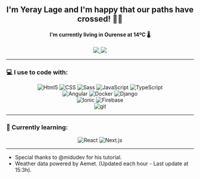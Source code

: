 <h2 align="center">I'm <strong>Yeray Lage</strong> and I'm happy that our paths have crossed! 🤘🏻</h2>

<h4 align="center">I'm currently living in Ourense at <strong>14ºC</strong> 🌡️</h4>

<p align="center">
  <a href="https://www.linkedin.com/in/yeraylage/">
    <img src="https://img.shields.io/badge/Yeray_Lage-blue?style=flat&logo=Linkedin&logoColor=white&link=https://www.linkedin.com/in/yeraylage/">
  </a>
  <a href="mailto:ylagef@gmail.com">
    <img src="https://img.shields.io/badge/ylagef@gmail.com-d14836?style=flat&logo=Gmail&logoColor=white&link=mailto:ylagef@gmail.com">
  </a>
</p>

---

<h3>💻 I use to code with:</h3>

<p align="center">
  <img alt="Html5" src="https://img.shields.io/badge/HTML5-E34F26?style=flat&logo=html5&logoColor=white" />
  <img alt="CSS" src="https://img.shields.io/badge/CSS-1572B6?style=flat&logo=css3&logoColor=white" />
  <img alt="Sass" src="https://img.shields.io/badge/Sass-CC6699?style=flat&logo=sass&logoColor=white" />
  <img alt="JavaScript" src="https://img.shields.io/badge/JavaScript-F7DF1E?style=flat&logo=javascript&logoColor=black" />
  <img alt="TypeScript" src="https://img.shields.io/badge/TypeScript-007ACC?style=flat&logo=typescript&logoColor=white" />
  <br/>
  <img alt="Angular" src="https://img.shields.io/badge/Angular-DD0031?style=flat&logo=angular&logoColor=white" />
  <img alt="Docker" src="https://img.shields.io/badge/Docker-46a2f1?style=flat&logo=docker&logoColor=white" />
  <img alt="Django" src="https://img.shields.io/badge/Django-092E20?style=flat&logo=Django&logoColor=white" />
  <br/>

  <img alt="Ionic" src="https://img.shields.io/badge/Ionic-3880FF?style=flat&logo=Ionic&logoColor=white" />
  <img alt="Firebase" src="https://img.shields.io/badge/Firebase-FFCA28?style=flat&logo=Firebase&logoColor=black" />
  <br/>
  <img alt="git" src="https://img.shields.io/badge/Git-F05032?style=flat&logo=git&logoColor=white" />
</p>

---

<h3>🧠 Currently learning:</h3>

<p align="center">
  <img alt="React" src="https://img.shields.io/badge/React-61DAFB?style=flat&logo=react&logoColor=black" />  
  <img alt="Next.js" src="https://img.shields.io/badge/Next.js-000000?style=flat&logo=Next.js&logoColor=white" />  
</p>

---

- Special thanks to @midudev for his tutorial.
- Weather data powered by Aemet. (Updated each hour - Last update at 15:3h).
